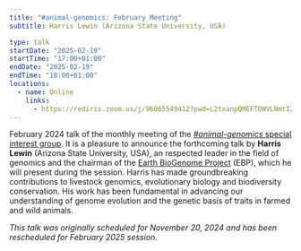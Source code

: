 ```yaml
---
title: "#animal-genomics: February Meeting"
subtitle: Harris Lewin (Arizona State University, USA)

type: talk
startDate: "2025-02-19"
startTime: "17:00+01:00"
endDate: "2025-02-19"
endTime: "18:00+01:00"
locations:
  - name: Online
    links:
      - https://rediris.zoom.us/j/96065549412?pwd=L2txanpQMEFTOWVLNmtIZyt6M3NnUT09
---
```


February 2024 talk of the monthly meeting of the [_#animal-genomics_ special interest group](/special-interest-groups/animal-genomics).
It is a pleasure to announce the forthcoming talk by **Harris Lewin** (Arizona State University, USA), an respected leader in the field of genomics and the chairman of the [Earth BioGenome Project](https://www.earthbiogenome.org/) (EBP), which he will present during the session. Harris has made groundbreaking contributions to livestock genomics, evolutionary biology and biodiversity conservation. His work has been fundamental in advancing our understanding of genome evolution and the genetic basis of traits in farmed and wild animals.

*This talk was originally scheduled for November 20, 2024 and has been rescheduled for February 2025 session.*